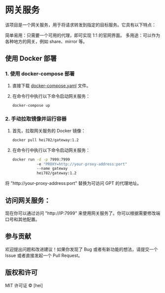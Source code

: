 # 网关服务

该项目是一个网关服务，用于将请求转发到指定的目标服务。它具有以下特点：

简单易用：只需要一个可用的代理，即可实现 1:1 的官网界面。
多用途：可以作为各种地方的网关，例如 share、mirror 等。

## 使用 Docker 部署

### 1. 使用 docker-compose 部署

1. 直接下载 [docker-compose.yaml](link-to-your-docker-compose-file) 文件。

2. 在命令行中执行以下命令启动网关服务：

   ```bash
   docker-compose up
   
### 2. 手动拉取镜像并运行容器

1. 首先，拉取网关服务的 Docker 镜像：

   ```bash
   docker pull hei782/gateway:1.2
   
2. 在命令行中执行以下命令启动网关服务：

   ```bash
   docker run -d -p 7999:7999 
              -e "PROXY=http://your-proxy-address:port" 
              --name gateway 
              hei782/gateway:1.2


将 "http://your-proxy-address:port" 替换为可访问 GPT 的代理地址。

## 访问网关服务：

现在你可以通过访问 "http://IP:7999" 来使用网关服务了。你可以根据需要修改端口号和其他配置。

## 参与贡献

欢迎提出问题和改进建议！如果你发现了 Bug 或者有新功能的想法，请提交一个 Issue 或者直接发起一个 Pull Request。

## 版权和许可

MIT 许可证 © [hei]
